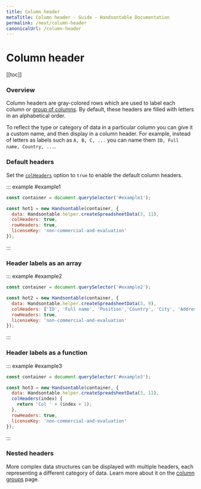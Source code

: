 ```yaml
---
title: Column header
metaTitle: Column header - Guide - Handsontable Documentation
permalink: /next/column-header
canonicalUrl: /column-header
---
```


# Column header

[[toc]]

### Overview

Column headers are gray-colored rows which are used to label each column or [group of columns](../column-groups). By default, these headers are filled with letters in an alphabetical order.

To reflect the type or category of data in a particular column you can give it a custom name, and then display in a column header. For example, instead of letters as labels such as `A, B, C, ...` you can name them `ID, Full name, Country, ...`.

### Default headers

Set the [`colHeaders`](api/options/#colheaders) option to `true` to enable the default column headers.

::: example #example1
```js
const container = document.querySelector('#example1');

const hot1 = new Handsontable(container, {
  data: Handsontable.helper.createSpreadsheetData(3, 11),
  colHeaders: true,
  rowHeaders: true,
  licenseKey: 'non-commercial-and-evaluation'
});
```
:::

### Header labels as an array

::: example #example2
```js
const container = document.querySelector('#example2');

const hot2 = new Handsontable(container, {
  data: Handsontable.helper.createSpreadsheetData(3, 9),
  colHeaders: ['ID', 'Full name', 'Position','Country', 'City', 'Address', 'Zip code', 'Mobile', 'E-mail'],
  rowHeaders: true,
  licenseKey: 'non-commercial-and-evaluation'
});
```
:::

### Header labels as a function

::: example #example3
```js
const container = document.querySelector('#example3');

const hot3 = new Handsontable(container, {
  data: Handsontable.helper.createSpreadsheetData(3, 11),
  colHeaders(index) {
    return 'Col ' + (index + 1);
  },
  rowHeaders: true,
  licenseKey: 'non-commercial-and-evaluation'
});
```
:::

### Nested headers

More complex data structures can be displayed with multiple headers, each representing a different category of data. Learn more about it on  the [column groups](../column-groups) page.
